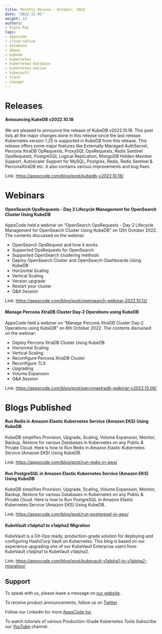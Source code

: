 ```yaml
---
title: Monthly Review - October, 2022
date: "2022-11-01"
weight: 14
authors:
- Dipta Roy
tags:
- appscode
- cloud-native
- database
- dbaas
- kubedb
- kubernetes
- kubernetes-database
- kubernetes-native
- kubevault
- stash
- voyager
---
```


# Releases


#### Announcing KubeDB v2022.10.18

We are pleased to announce the release of KubeDB v2022.10.18. This post lists all the major changes done in this release since the last release. Kubernetes version 1.25 is supported in KubeDB from this release. This release offers some major features like Externally Managed AuthSecret, Percona XtraDB OpRequests, ProxySQL OpsRequests, Redis Sentinel OpsRequests, PostgreSQL Logical Replication, MongoDB Hidden Member Support, Autoscaler Support for MySQL, Postgres, Redis, Redis Sentinel & PerconaXtraDB etc. It also contains various improvements and bug fixes.

Link: https://appscode.com/blog/post/kubedb-v2022.10.18/


# Webinars


#### OpenSearch OpsRequests - Day 2 Lifecycle Management for OpenSearch Cluster Using KubeDB

AppsCode held a webinar on “OpenSearch OpsRequests - Day 2 Lifecycle Management for OpenSearch Cluster Using KubeDB” on 12th October 2022. The contents discussed on the webinar:

- OpenSearch OpsRequest and how it works
- Supported OpsRequests for OpenSearch
- Supported OpenSearch clustering methods
- Deploy OpenSearch Cluster and OpenSearch-Dashboards Using KubeDB
- Horizontal Scaling
- Vertical Scaling
- Version upgrade
- Restart your cluster
- Q&A Session


Link: https://appscode.com/blog/post/opensearch-webinar-2022.10.12/


#### Manage Percona XtraDB Cluster Day-2 Operations using KubeDB

AppsCode held a webinar on “Manage Percona XtraDB Cluster Day-2 Operations using KubeDB” on 6th October 2022. The contents discussed on the webinar:

- Deploy Percona XtraDB Cluster Using KubeDB
- Horizontal Scaling
- Vertical Scaling
- Reconfigure Percona XtraDB Cluster
- Reconfigure TLS
- Upgrading
- Volume Expansion
- Q&A Session


Link: https://appscode.com/blog/post/perconaxtradb-webinar-v2022.10.06/


# Blogs Published


#### Run Redis in Amazon Elastic Kubernetes Service (Amazon EKS) Using KubeDB

KubeDB simplifies Provision, Upgrade, Scaling, Volume Expansion, Monitor, Backup, Restore for various Databases in Kubernetes on any Public & Private Cloud. Here is how to Run Redis in Amazon Elastic Kubernetes Service (Amazon EKS) Using KubeDB.

Link: https://appscode.com/blog/post/run-redis-in-aws/


#### Run PostgreSQL in Amazon Elastic Kubernetes Service (Amazon EKS) Using KubeDB

KubeDB simplifies Provision, Upgrade, Scaling, Volume Expansion, Monitor, Backup, Restore for various Databases in Kubernetes on any Public & Private Cloud. Here is how to Run PostgreSQL in Amazon Elastic Kubernetes Service (Amazon EKS) Using KubeDB.

Link: https://appscode.com/blog/post/run-postgresql-in-aws/


#### KubeVault v1alpha1 to v1alpha2 Migration

KubeVault is a Git-Ops ready, production-grade solution for deploying and configuring HashiCorp Vault on Kubernetes. This blog is based on our experience upgrading one of our KubeVault Enterprise users from KubeVault v1alpha1 to KubeVault v1alpha2. 

Link: https://appscode.com/blog/post/kubevault-v1alpha1-to-v1alpha2-migration/




## Support

To speak with us, please leave a message on [our website](https://appscode.com/contact/).

To receive product announcements, follow us on [Twitter](https://twitter.com/KubeDB).

Follow our Linkedin for more [AppsCode Inc](https://www.linkedin.com/company/appscode/)

To watch tutorials of various Production-Grade Kubernetes Tools Subscribe our [YouTube](https://www.youtube.com/c/AppsCodeInc/) channel.
